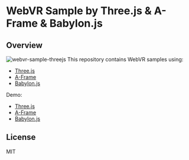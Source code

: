 # WebVR Sample by Three.js & A-Frame & Babylon.js
## Overview
![webvr-sample-threejs](https://user-images.githubusercontent.com/9309605/110988839-67937100-83b4-11eb-8d64-28e5fbf097f2.png)
This repository contains WebVR samples using:
- [Three.js](https://threejs.org/)
- [A-Frame](https://aframe.io/)
- [Babylon.js](https://www.babylonjs.com/)

Demo:
- [Three.js](https://followthedarkside.github.io/webvr-sample-threejs-aframe-babylonjs/three/)
- [A-Frame](https://followthedarkside.github.io/webvr-sample-threejs-aframe-babylonjs/aframe/)
- [Babylon.js](https://followthedarkside.github.io/webvr-sample-threejs-aframe-babylonjs/babylon/)

## License
MIT